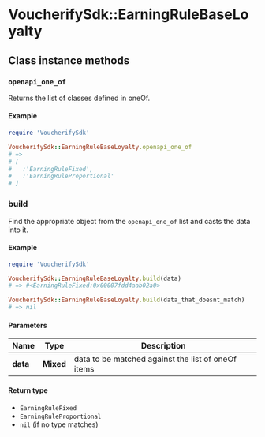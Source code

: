 # VoucherifySdk::EarningRuleBaseLoyalty

## Class instance methods

### `openapi_one_of`

Returns the list of classes defined in oneOf.

#### Example

```ruby
require 'VoucherifySdk'

VoucherifySdk::EarningRuleBaseLoyalty.openapi_one_of
# =>
# [
#   :'EarningRuleFixed',
#   :'EarningRuleProportional'
# ]
```

### build

Find the appropriate object from the `openapi_one_of` list and casts the data into it.

#### Example

```ruby
require 'VoucherifySdk'

VoucherifySdk::EarningRuleBaseLoyalty.build(data)
# => #<EarningRuleFixed:0x00007fdd4aab02a0>

VoucherifySdk::EarningRuleBaseLoyalty.build(data_that_doesnt_match)
# => nil
```

#### Parameters

| Name | Type | Description |
| ---- | ---- | ----------- |
| **data** | **Mixed** | data to be matched against the list of oneOf items |

#### Return type

- `EarningRuleFixed`
- `EarningRuleProportional`
- `nil` (if no type matches)

